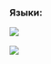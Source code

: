 
### Языки:
 <img src="https://cdn.jsdelivr.net/gh/devicons/devicon@latest/icons/python/python-original.svg" />&nbsp;

![](http://github-profile-summary-cards.vercel.app/api/cards/repos-per-language?username=igmunv&theme=github_dark) 
